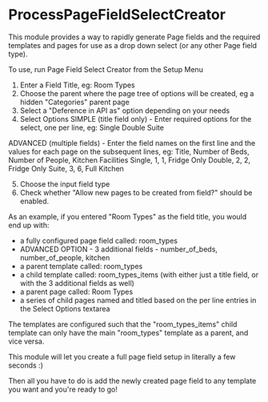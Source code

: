 ProcessPageFieldSelectCreator
=============================

This module provides a way to rapidly generate Page fields and the required templates and pages for use as a drop down select (or any other Page field type).

To use, run Page Field Select Creator from the Setup Menu
1. Enter a Field Title, eg: Room Types
2. Choose the parent where the page tree of options will be created, eg a hidden "Categories" parent page
3. Select a "Deference in API as" option depending on your needs
4. Select Options
SIMPLE (title field only) - Enter required options for the select, one per line, eg:
Single
Double
Suite

ADVANCED (multiple fields) - Enter the field names on the first line and the values for each page on the subsequent lines, eg:
Title, Number of Beds, Number of People, Kitchen Facilities
Single, 1, 1, Fridge Only
Double, 2, 2, Fridge Only
Suite, 3, 6, Full Kitchen

5. Choose the input field type
6. Check whether "Allow new pages to be created from field?" should be enabled.

As an example, if you entered "Room Types" as the field title, you would end up with:
* a fully configured page field called: room_types
* ADVANCED OPTION - 3 additional fields - number_of_beds, number_of_people, kitchen
* a parent template called: room_types
* a child template called: room_types_items (with either just a title field, or with the 3 additional fields as well)
* a parent page called: Room Types
* a series of child pages named and titled based on the per line entries in the Select Options textarea

The templates are configured such that the "room_types_items" child template can only have the main "room_types" template as a parent, and vice versa.

This module will let you create a full page field setup in literally a few seconds :)

Then all you have to do is add the newly created page field to any template you want and you're ready to go!
